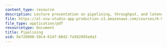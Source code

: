 ```yaml
---
content_type: resource
description: Lecture presentation on pipelining, throughput, and latency.
file: https://ol-ocw-studio-app-production.s3.amazonaws.com/courses/6-004-computation-structures-spring-2009/9e72898050c4614780d2fa582895eda3_MIT6_004s09_lec08.pdf
file_type: application/pdf
resourcetype: Document
title: Pipelining
uid: 9e728980-50c4-6147-80d2-fa582895eda3
---
```

